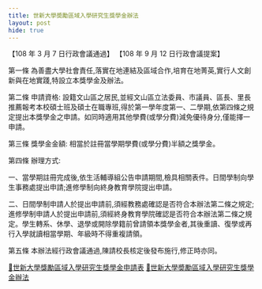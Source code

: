 ```yaml
---
title: 世新大學奬勵區域入學研究生獎學金辦法
layout: post
hide: true
---
```


【108 年 3 月 7 日行政會議通過】
【108 年 9 月 12 日行政會議提案】

第一條 為善盡大學社會責任,落實在地連結及區域合作,培育在地菁英,實行人文創新與在地實踐,特設立本獎學金及辦法。

第二條 申請資格: 設籍文山區之居民,並經文山區立法委員、市議員、區長、里長推薦報考本校碩士班及碩士在職專班,得於第一學年度第一、二學期,依第四條之規定提出本獎學金之申請。如同時適用其他學費(或學分費)減免優待身分,僅能擇一申請。

第三條 獎學金金額: 相當於註冊當學期學費(或學分費)半額之獎學金。

第四條 辦理方式:

一、當學期註冊完成後,依生活輔導組公告申請期間,檢具相關表件。日間學制向學生事務處提出申請;進修學制向終身教育學院提出申請。

二、日間學制申請人於提出申請前,須經教務處確認是否符合本辦法第二條之規定;進修學制申請人於提出申請前,須經終身教育學院確認是否符合本辦法第二條之規定。學生轉系、休學、退學或開除學籍前曾請領本獎學金者,其後重讀、復學或再行入學就讀相當學期、年級時不得重複請領。

第五條 本辦法經行政會議通過,陳請校長核定後發布施行,修正時亦同。

<p class="main_text"><a href="../download/世新大學獎勵區域入學研究生獎學金申請表.pdf" title="世新大學獎勵區域入學研究生獎學金申請表">📄世新大學獎勵區域入學研究生獎學金申請表</a> <a href="../download/獎助金-8世新大學奬勵區域入學研究生獎學金辦法1080307.pdf" title="世新大學奬勵區域入學研究生獎學金辦法">📄世新大學奬勵區域入學研究生獎學金辦法</a></p>